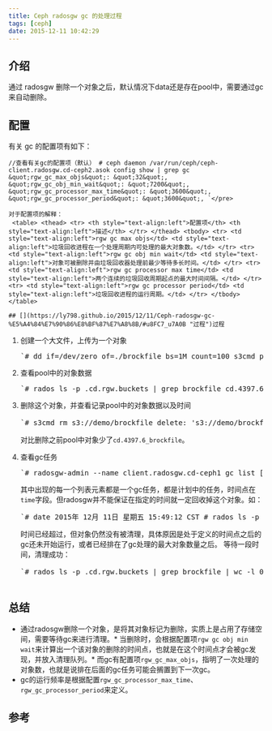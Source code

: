 ```yaml
---
title: Ceph radosgw gc 的处理过程
tags: [ceph]
date: 2015-12-11 10:42:29
---
```


## [](https://ly798.github.io/2015/12/11/Ceph-radosgw-gc-%E5%A4%84%E7%90%86%E8%BF%87%E7%A8%8B/#u4ECB_u7ECD "介绍")介绍

通过 radosgw 删除一个对象之后，默认情况下data还是存在pool中，需要通过gc来自动删除。 
 <!-- more --> 

## [](https://ly798.github.io/2015/12/11/Ceph-radosgw-gc-%E5%A4%84%E7%90%86%E8%BF%87%E7%A8%8B/#u914D_u7F6E "配置")配置

有关 gc 的配置项有如下：

    //查看有关gc的配置项（默认） # ceph daemon /var/run/ceph/ceph-client.radosgw.cd-ceph2.asok config show | grep gc &quot;rgw_gc_max_objs&quot;: &quot;32&quot;, &quot;rgw_gc_obj_min_wait&quot;: &quot;7200&quot;, &quot;rgw_gc_processor_max_time&quot;: &quot;3600&quot;, &quot;rgw_gc_processor_period&quot;: &quot;3600&quot;, `</pre>

    对于配置项的解释：
     <table> <thead> <tr> <th style="text-align:left">配置项</th> <th style="text-align:left">描述</th> </tr> </thead> <tbody> <tr> <td style="text-align:left">rgw gc max objs</td> <td style="text-align:left">垃圾回收进程在一个处理周期内可处理的最大对象数。</td> </tr> <tr> <td style="text-align:left">rgw gc obj min wait</td> <td style="text-align:left">对象可被删除并由垃圾回收器处理前最少等待多长时间。</td> </tr> <tr> <td style="text-align:left">rgw gc processor max time</td> <td style="text-align:left">两个连续的垃圾回收周期起点的最大时间间隔。</td> </tr> <tr> <td style="text-align:left">rgw gc processor period</td> <td style="text-align:left">垃圾回收进程的运行周期。</td> </tr> </tbody> </table> 

    ## [](https://ly798.github.io/2015/12/11/Ceph-radosgw-gc-%E5%A4%84%E7%90%86%E8%BF%87%E7%A8%8B/#u8FC7_u7A0B "过程")过程

1.  创建一个大文件，上传为一个对象
     <pre>`# dd if=/dev/zero of=./brockfile bs=1M count=100 s3cmd put ./brockfile s3://demo # s3cmd ls s3://demo 2015-12-11 04:32 104857600 s3://demo/brockfile `</pre> 

1.  查看pool中的对象数据
     <pre>`# rados ls -p .cd.rgw.buckets | grep brockfile cd.4397.6__shadow_brockfile.2/WrriwdjujTUjOrTkJM61hvs9U3aWI1S.5_3 cd.4397.6__shadow_brockfile.2/WrriwdjujTUjOrTkJM61hvs9U3aWI1S.1_1 cd.4397.6__shadow_brockfile.2/WrriwdjujTUjOrTkJM61hvs9U3aWI1S.6_2 cd.4397.6__shadow_brockfile.2/WrriwdjujTUjOrTkJM61hvs9U3aWI1S.5_2 cd.4397.6__shadow_brockfile.2/WrriwdjujTUjOrTkJM61hvs9U3aWI1S.2_2 ... cd.4397.6_brockfile cd.4397.6__shadow_brockfile.2/WrriwdjujTUjOrTkJM61hvs9U3aWI1S.3_3 cd.4397.6__shadow_brockfile.2/WrriwdjujTUjOrTkJM61hvs9U3aWI1S.3_2 cd.4397.6__shadow_brockfile.2/WrriwdjujTUjOrTkJM61hvs9U3aWI1S.6_1 cd.4397.6__shadow_brockfile.2/WrriwdjujTUjOrTkJM61hvs9U3aWI1S.2_1 # rados ls -p .cd.rgw.buckets | grep brockfile | wc -l 28 `</pre> 

1.  删除这个对象，并查看记录pool中的对象数据以及时间
     <pre>`# s3cmd rm s3://demo/brockfile delete: &apos;s3://demo/brockfile&apos; # date 2015年 12月 11日 星期五 13:37:07 CST # rados ls -p .cd.rgw.buckets | grep brockfile cd.4397.6__shadow_brockfile.2/WrriwdjujTUjOrTkJM61hvs9U3aWI1S.5_3 cd.4397.6__shadow_brockfile.2/WrriwdjujTUjOrTkJM61hvs9U3aWI1S.1_1 cd.4397.6__shadow_brockfile.2/WrriwdjujTUjOrTkJM61hvs9U3aWI1S.6_2 cd.4397.6__shadow_brockfile.2/WrriwdjujTUjOrTkJM61hvs9U3aWI1S.5_2 cd.4397.6__shadow_brockfile.2/WrriwdjujTUjOrTkJM61hvs9U3aWI1S.2_2 cd.4397.6__shadow_brockfile.2/WrriwdjujTUjOrTkJM61hvs9U3aWI1S.7_1 cd.4397.6__shadow_brockfile.2/WrriwdjujTUjOrTkJM61hvs9U3aWI1S.1_3 ... # rados ls -p .cd.rgw.buckets | grep brockfile | wc -l 27 `</pre>
    对比删除之前pool中对象少了`cd.4397.6_brockfile`。 

1.  查看gc任务
     <pre>`# radosgw-admin --name client.radosgw.cd-ceph1 gc list [] # radosgw-admin --name client.radosgw.cd-ceph1 gc list --include-all [ { &quot;tag&quot;: &quot;cd.4518.9&quot;, &quot;time&quot;: &quot;2015-12-11 14:18:13.693320&quot;, &quot;objs&quot;: []}, { &quot;tag&quot;: &quot;cd.4751.18&quot;, &quot;time&quot;: &quot;2015-12-11 15:36:23.285988&quot;, &quot;objs&quot;: [ { &quot;pool&quot;: &quot;.cd.rgw.buckets&quot;, &quot;oid&quot;: &quot;cd.4397.6__multipart_brockfile.2\/WrriwdjujTUjOrTkJM61hvs9U3aWI1S.1&quot;, &quot;key&quot;: &quot;&quot;}, { &quot;pool&quot;: &quot;.cd.rgw.buckets&quot;, &quot;oid&quot;: &quot;cd.4397.6__shadow_brockfile.2\/WrriwdjujTUjOrTkJM61hvs9U3aWI1S.1_1&quot;, &quot;key&quot;: &quot;&quot;}, { &quot;pool&quot;: &quot;.cd.rgw.buckets&quot;, &quot;oid&quot;: &quot;cd.4397.6__shadow_brockfile.2\/WrriwdjujTUjOrTkJM61hvs9U3aWI1S.1_2&quot;, &quot;key&quot;: &quot;&quot;}, { &quot;pool&quot;: &quot;.cd.rgw.buckets&quot;, &quot;oid&quot;: &quot;cd.4397.6__shadow_brockfile.2\/WrriwdjujTUjOrTkJM61hvs9U3aWI1S.1_3&quot;, &quot;key&quot;: &quot;&quot;}, ... ]}, { &quot;tag&quot;: &quot;cd.4526.13&quot;, &quot;time&quot;: &quot;2015-12-11 14:15:49.654526&quot;, &quot;objs&quot;: []}] `</pre>
     其中出现的每一个列表元素都是一个gc任务，都是计划中的任务，时间点在`time`字段。但radosgw并不能保证在指定的时间就一定回收掉这个对象。如：
     <pre>`# date 2015年 12月 11日 星期五 15:49:12 CST # rados ls -p .cd.rgw.buckets | grep brockfile | wc -l 27 `</pre>
     时间已经超过，但对象仍然没有被清理，具体原因是处于定义的时间点之后的gc还未开始运行，或者已经排在了gc处理的最大对象数量之后。
     等待一段时间，清理成功：
     <pre>`# rados ls -p .cd.rgw.buckets | grep brockfile | wc -l 0 [root@ceph3 ~]# date 2015年 12月 11日 星期五 16:12:51 CST 

## [](https://ly798.github.io/2015/12/11/Ceph-radosgw-gc-%E5%A4%84%E7%90%86%E8%BF%87%E7%A8%8B/#u603B_u7ED3 "总结")总结

*   通过radosgw删除一个对象，是将其对象标记为删除，实质上是占用了存储空间，需要等待gc来进行清理。*   当删除时，会根据配置项`rgw gc obj min wait`来计算出一个该对象的删除的时间点，也就是在这个时间点才会被gc发现，并放入清理队列。*   而gc有配置项`rgw_gc_max_objs`，指明了一次处理的对象数，也就是说排在后面的gc任务可能会搁置到下一次gc。
*   gc的运行频率是根据配置`rgw_gc_processor_max_time`、`rgw_gc_processor_period`来定义。 

## [](https://ly798.github.io/2015/12/11/Ceph-radosgw-gc-%E5%A4%84%E7%90%86%E8%BF%87%E7%A8%8B/#u53C2_u8003 "参考")参考
